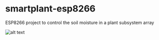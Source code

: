# smartplant-esp8266
ESP8266 project to control the soil moisture in a plant subsystem array

![alt text](https://github.com/tidusdavid/smartplant-esp8266/blob/master/Media/plant-system.jpg)
